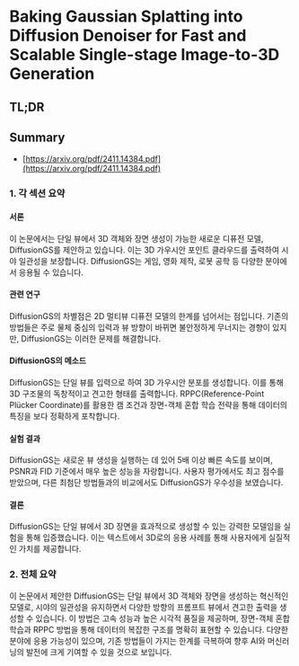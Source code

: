 # Baking Gaussian Splatting into Diffusion Denoiser for Fast and Scalable Single-stage Image-to-3D Generation
## TL;DR
## Summary
- [https://arxiv.org/pdf/2411.14384.pdf](https://arxiv.org/pdf/2411.14384.pdf)

### 1. 각 섹션 요약

#### 서론
이 논문에서는 단일 뷰에서 3D 객체와 장면 생성이 가능한 새로운 디퓨전 모델, DiffusionGS를 제안하고 있습니다. 이는 3D 가우시안 포인트 클라우드를 출력하여 시야 일관성을 보장합니다. DiffusionGS는 게임, 영화 제작, 로봇 공학 등 다양한 분야에서 응용될 수 있습니다.

#### 관련 연구
DiffusionGS의 차별점은 2D 멀티뷰 디퓨전 모델의 한계를 넘어서는 점입니다. 기존의 방법들은 주로 물체 중심의 입력과 뷰 방향이 바뀌면 불안정하게 무너지는 경향이 있지만, DiffusionGS는 이러한 문제를 해결합니다.

#### DiffusionGS의 메소드
DiffusionGS는 단일 뷰를 입력으로 하여 3D 가우시안 분포를 생성합니다. 이를 통해 3D 구조물의 독창적이고 견고한 형태를 출력합니다. RPPC(Reference-Point Plücker Coordinate)를 활용한 캠 조건과 장면-객체 혼합 학습 전략을 통해 데이터의 특징을 보다 정확하게 포착합니다.

#### 실험 결과
DiffusionGS는 새로운 뷰 생성을 실행하는 데 있어 5배 이상 빠른 속도를 보이며, PSNR과 FID 기준에서 매우 높은 성능을 자랑합니다. 사용자 평가에서도 최고 점수를 받았으며, 다른 최첨단 방법들과의 비교에서도 DiffusionGS가 우수성을 보였습니다.

#### 결론
DiffusionGS는 단일 뷰에서 3D 장면을 효과적으로 생성할 수 있는 강력한 모델임을 실험을 통해 입증했습니다. 이는 텍스트에서 3D로의 응용 사례를 통해 사용자에게 실질적인 가치를 제공합니다.

### 2. 전체 요약
이 논문에서 제안한 DiffusionGS는 단일 뷰에서 3D 객체와 장면을 생성하는 혁신적인 모델로, 시야의 일관성을 유지하면서 다양한 방향의 프롬프트 뷰에서 견고한 출력을 생성할 수 있습니다. 이 방법은 고속 성능과 높은 시각적 품질을 제공하며, 장면-객체 혼합 학습과 RPPC 방법을 통해 데이터의 복잡한 구조를 명확히 표현할 수 있습니다. 다양한 분야에 응용 가능성이 있으며, 기존 방법들이 가지는 한계를 극복하여 향후 AI와 머신러닝의 발전에 크게 기여할 수 있을 것으로 보입니다.